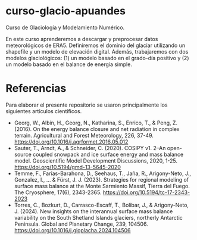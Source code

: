 # curso-glacio-apuandes

Curso de Glaciología y Modelamiento Numérico. 

En este curso aprenderemos a descargar y preprocesar datos meteorológicos de ERA5. Definiremos el dominio del glaciar utilizando un shapefile y un modelo de elevación digital. Además, trabajaremos con dos modelos glaciológicos: (1) un modelo basado en el grado-día positivo y (2) un modelo basado en el balance de energía simple.

# Referencias

Para elaborar el presente repositorio se usaron principalmente los siguientes artículos científicos.

* Georg, W., Albin, H., Georg, N., Katharina, S., Enrico, T., & Peng, Z. (2016). On the energy balance closure and net radiation in complex terrain. Agricultural and Forest Meteorology, 226, 37-49. https://doi.org/10.1016/j.agrformet.2016.05.012
* Sauter, T., Arndt, A., & Schneider, C. (2020). COSIPY v1. 2–An open-source coupled snowpack and ice surface energy and mass balance model. Geoscientific Model Development Discussions, 2020, 1-25. https://doi.org/10.5194/gmd-13-5645-2020
* Temme, F., Farías-Barahona, D., Seehaus, T., Jaña, R., Arigony-Neto, J., Gonzalez, I., ... & Fürst, J. J. (2023). Strategies for regional modeling of surface mass balance at the Monte Sarmiento Massif, Tierra del Fuego. The Cryosphere, 17(6), 2343-2365. https://doi.org/10.5194/tc-17-2343-2023
* Torres, C., Bozkurt, D., Carrasco-Escaff, T., Bolibar, J., & Arigony-Neto, J. (2024). New insights on the interannual surface mass balance variability on the South Shetland Islands glaciers, northerly Antarctic Peninsula. Global and Planetary Change, 239, 104506. https://doi.org/10.1016/j.gloplacha.2024.104506

